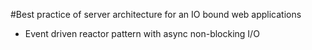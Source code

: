 #Best practice of server architecture for an IO bound web applications
* Event driven reactor pattern with async non-blocking I/O
